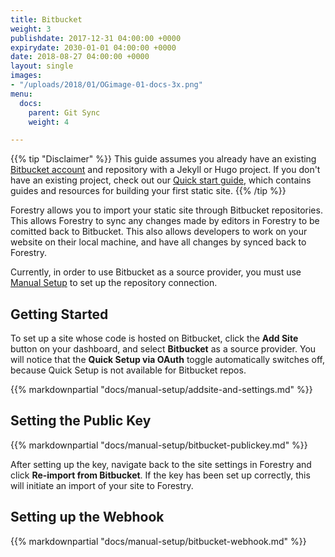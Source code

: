 ```yaml
---
title: Bitbucket
weight: 3
publishdate: 2017-12-31 04:00:00 +0000
expirydate: 2030-01-01 04:00:00 +0000
date: 2018-08-27 04:00:00 +0000
layout: single
images:
- "/uploads/2018/01/OGimage-01-docs-3x.png"
menu:
  docs:
    parent: Git Sync
    weight: 4

---
```

{{% tip "Disclaimer" %}}
This guide assumes you already have an existing [Bitbucket account](https://bitbucket.org/account/signup/) and repository with a Jekyll or Hugo project. If you don't have an existing project, check out our [Quick start guide](/docs/quickstart/tour/), which contains guides and resources for building your first static site.
{{% /tip %}}

Forestry allows you to import your static site through Bitbucket repositories. This allows Forestry to sync any changes made by editors in Forestry to be comitted back to Bitbucket. This also allows developers to work on your website on their local machine, and have all changes by synced back to Forestry.

Currently, in order to use Bitbucket as a source provider, you must use [Manual Setup](/docs/git-sync/manual-setup) to set up the repository connection.

## Getting Started

To set up a site whose code is hosted on Bitbucket, click the **Add Site** button on your dashboard, and select **Bitbucket** as a source provider. You will notice that the **Quick Setup via OAuth** toggle automatically switches off, because Quick Setup is not available for Bitbucket repos.

{{% markdownpartial "docs/manual-setup/addsite-and-settings.md" %}}

## Setting the Public Key

{{% markdownpartial "docs/manual-setup/bitbucket-publickey.md" %}}

After setting up the key, navigate back to the site settings in Forestry and click **Re-import from Bitbucket**. If the key has been set up correctly, this will initiate an import of your site to Forestry.

## Setting up the Webhook

{{% markdownpartial "docs/manual-setup/bitbucket-webhook.md" %}}


